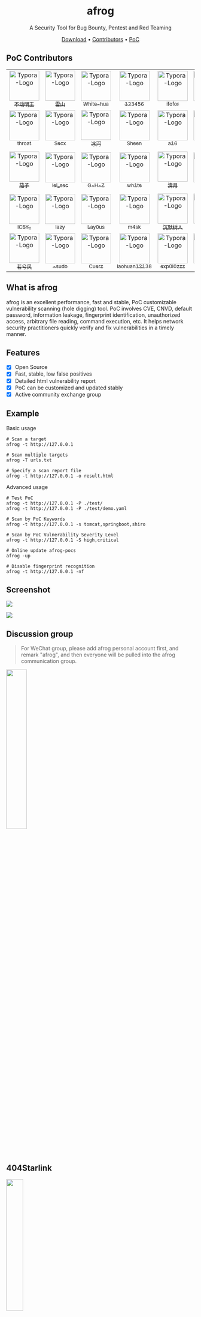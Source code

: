 <h1 align="center">afrog</h1>
<p align="center">A Security Tool for Bug Bounty, Pentest and Red Teaming</p>

<p align="center" dir="auto">
  <a href="https://github.com/zan8in/afrog/releases">Download</a> •
  <!-- <a href="https://github.com/zan8in/afrog/blob/main/docs/GUIDE.md">指南</a> • -->
  <a href="https://github.com/zan8in/afrog/blob/main/docs/CONTRIBUTION.md">Contributors</a> •
  <a href="https://github.com/zan8in/afrog/tree/main/pocs/afrog-pocs">PoC</a>
  <!-- <a href="https://github.com/zan8in/afrog/blob/main/docs/POCLIST.md">列表</a> • -->
  <!-- <a href="https://github.com/zan8in/afrog/blob/main/docs/README_en.md">English Doc</a> -->
</p>

## PoC Contributors



<div><table frame=void>
	<tr>
        <td align="center">
            <img src="https://github.com/zan8in/afrog/blob/main/images/contributors/1.png"
                  alt="Typora-Logo"
                  height="80"/>
            <br>
            <a href="https://blog.csdn.net/U_U520"><sub>不动明王</sub></a>
        </td>    
        <td align="center">
            <img src="https://github.com/zan8in/afrog/blob/main/images/contributors/2.png"
                  alt="Typora-Logo"
                  height="80"/>
            <br>
            <a href="https://www.linuxlz.com/"><sub>雪山</sub></a>
        </td> 
        <td align="center">
            <img src="https://github.com/zan8in/afrog/blob/main/images/contributors/3.png"
                  alt="Typora-Logo"
                  height="80"/>
            <br>
            <a href="https://github.com/White-hua"><sub>White-hua</sub></a>
        </td> 
        <td align="center">
            <img src="https://github.com/zan8in/afrog/blob/main/images/contributors/5.png"
                  alt="Typora-Logo"
                  height="80"/>
            <br>
            <a href="javascript:void(0)"><sub>123456</sub></a>
        </td> 
        <td align="center">
            <img src="https://github.com/zan8in/afrog/blob/main/images/contributors/6.png"
                  alt="Typora-Logo"
                  height="80"/>
            <br>
            <a href="https://github.com/ifofor"><sub>ifofor</sub></a>
        </td> 
        <td align="center">
            <img src="https://github.com/zan8in/afrog/blob/main/images/contributors/7.png"
                  alt="Typora-Logo"
                  height="80"/>
            <br>
            <a href="https://github.com/SkinAir"><sub>Air</sub></a>
        </td>
        <td align="center">
            <img src="https://github.com/zan8in/afrog/blob/main/images/contributors/8.png"
                  alt="Typora-Logo"
                  height="80"/>
            <br>
            <a href="https://github.com/zhizhuoshuma"><sub>执着</sub></a>
        </td>
        <td align="center">
            <img src="https://github.com/zan8in/afrog/blob/main/images/contributors/4.png"
                  alt="Typora-Logo"
                  height="80"/>
            <br>
            <a href="https://github.com/purple-WL"><sub>purple-WL</sub></a>
        </td>
	</tr>
    <tr>
        <td align="center">
            <img src="https://github.com/zan8in/afrog/blob/main/images/contributors/9.png"
                  alt="Typora-Logo"
                  height="80"/>
            <br>
            <a href="javascript:void(0);"><sub>throat</sub></a>
        </td>
        <td align="center">
            <img src="https://github.com/zan8in/afrog/blob/main/images/contributors/10.png"
                  alt="Typora-Logo"
                  height="80"/>
            <br>
            <a href="http://secx.store:4000/archives/"><sub>Secx</sub></a>
        </td>
        <td align="center">
            <img src="https://github.com/zan8in/afrog/blob/main/images/contributors/11.png"
                  alt="Typora-Logo"
                  height="80"/>
            <br>
            <a href="https://github.com/yueyu0740"><sub>冰河</sub></a>
        </td>
        <td align="center">
            <img src="https://github.com/zan8in/afrog/blob/main/images/contributors/12.png"
                  alt="Typora-Logo"
                  height="80"/>
            <br>
            <a href="javascript:void(0);"><sub>Sheen</sub></a>
        </td>
        <td align="center">
            <img src="https://github.com/zan8in/afrog/blob/main/images/contributors/13.png"
                  alt="Typora-Logo"
                  height="80"/>
            <br>
            <a href="javascript:void(0);"><sub>a16</sub></a>
        </td>
        <td align="center">
            <img src="https://github.com/zan8in/afrog/blob/main/images/contributors/14.png"
                  alt="Typora-Logo"
                  height="80"/>
            <br>
            <a href="javascript:void(0);"><sub>A1</sub></a>
        </td>
        <td align="center">
            <img src="https://github.com/zan8in/afrog/blob/main/images/contributors/15.png"
                  alt="Typora-Logo"
                  height="80"/>
            <br>
            <a href="https://github.com/rainbow2972"><sub>rainbow2972</sub></a>
        </td>
        <td align="center">
            <img src="https://github.com/zan8in/afrog/blob/main/images/contributors/16.png"
                  alt="Typora-Logo"
                  height="80"/>
            <br>
            <a href="https://github.com/wuha0926"><sub>wuha0926</sub></a>
        </td>
	</tr>	
    <tr>
        <td align="center">
            <img src="https://github.com/zan8in/afrog/blob/main/images/contributors/17.png"
                  alt="Typora-Logo"
                  height="80"/>
            <br>
            <a href="javascript:void(0);"><sub>茄子</sub></a>
        </td>
        <td align="center">
            <img src="https://github.com/zan8in/afrog/blob/main/images/contributors/18.png"
                  alt="Typora-Logo"
                  height="80"/>
            <br>
            <a href="javascript:void(0);"><sub>lei_sec</sub></a>
        </td>
        <td align="center">
            <img src="https://github.com/zan8in/afrog/blob/main/images/contributors/19.png"
                  alt="Typora-Logo"
                  height="80"/>
            <br>
            <a href="https://github.com/G-H-Z"><sub>G-H-Z</sub></a>
        </td>
        <td align="center">
            <img src="https://github.com/zan8in/afrog/blob/main/images/contributors/20.png"
                  alt="Typora-Logo"
                  height="80"/>
            <br>
            <a href="https://github.com/LDDP"><sub>wh1te</sub></a>
        </td>
        <td align="center">
            <img src="https://github.com/zan8in/afrog/blob/main/images/contributors/21.png"
                  alt="Typora-Logo"
                  height="80"/>
            <br>
            <a href="javascript:void(0);"><sub>清月</sub></a>
        </td>
        <td align="center">
            <img src="https://github.com/zan8in/afrog/blob/main/images/contributors/22.png"
                  alt="Typora-Logo"
                  height="80"/>
            <br>
            <a href="javascript:void(0);"><sub>york</sub></a>
        </td>
        <td align="center">
            <img src="https://github.com/zan8in/afrog/blob/main/images/contributors/23.png"
                  alt="Typora-Logo"
                  height="80"/>
            <br>
            <a href="javascript:void(0);"><sub>7eleven.eth</sub></a>
        </td>
        <td align="center">
            <img src="https://github.com/zan8in/afrog/blob/main/images/contributors/24.png"
                  alt="Typora-Logo"
                  height="80"/>
            <br>
            <a href="https://github.com/Double-q1015"><sub>Double-q1015</sub></a>
        </td>
    </tr>	
    <tr>
        <td align="center">
            <img src="https://github.com/zan8in/afrog/blob/main/images/contributors/25.png"
                  alt="Typora-Logo"
                  height="80"/>
            <br>
            <a href="https://github.com/iceyjchen"><sub>ICEY_</sub></a>
        </td>
        <td align="center">
            <img src="https://github.com/zan8in/afrog/blob/main/images/contributors/26.png"
                  alt="Typora-Logo"
                  height="80"/>
            <br>
            <a href="https://github.com/Ablackcatlazy"><sub>lazy</sub></a>
        </td>
        <td align="center">
            <img src="https://github.com/zan8in/afrog/blob/main/images/contributors/27.png"
                  alt="Typora-Logo"
                  height="80"/>
            <br>
            <a href="https://github.com/Lay0us1"><sub>Lay0us</sub></a>
        </td>
        <td align="center">
            <img src="https://github.com/zan8in/afrog/blob/main/images/contributors/28.png"
                  alt="Typora-Logo"
                  height="80"/>
            <br>
            <a href="javascript:void(0);"><sub>m4sk</sub></a>
        </td>
        <td align="center">
            <img src="https://github.com/zan8in/afrog/blob/main/images/contributors/29.png"
                  alt="Typora-Logo"
                  height="80"/>
            <br>
            <a href="https://www.yuque.com/chenmoshuren/qyxg2k"><sub>沉默树人</sub></a>
        </td>
        <td align="center">
            <img src="https://github.com/zan8in/afrog/blob/main/images/contributors/30.jpg"
                  alt="Typora-Logo"
                  height="80"/>
            <br>
            <a href="javascript:void(0);"><sub>陈麻子</sub></a>
        </td>
         <td align="center">
            <img src="https://github.com/zan8in/afrog/blob/main/images/contributors/31.jpg"
                  alt="Typora-Logo"
                  height="80"/>
            <br>
            <a href="https://github.com/leonardo-o1"><sub>leonardo-o1</sub></a>
        </td>
        <td align="center">
            <img src="https://github.com/zan8in/afrog/blob/main/images/contributors/32.jpg"
                  alt="Typora-Logo"
                  height="80"/>
            <br>
            <a href="javascript:void(0);"><sub>江湖人称魏神</sub></a>
        </td>
    </tr>
    <tr>
        <td align="center">
            <img src="https://github.com/zan8in/afrog/blob/main/images/contributors/33.jpg"
                  alt="Typora-Logo"
                  height="80"/>
            <br>
            <a href="javascript:void(0);"><sub>若兮风</sub></a>
        </td>
        <td align="center">
            <img src="https://github.com/zan8in/afrog/blob/main/images/contributors/34.png"
                  alt="Typora-Logo"
                  height="80"/>
            <br>
            <a href="javascript:void(0);"><sub>-sudo</sub></a>
        </td>
        <td align="center">
            <img src="https://github.com/zan8in/afrog/blob/main/images/contributors/35.jpg"
                  alt="Typora-Logo"
                  height="80"/>
            <br>
            <a href="https://github.com/Cuerz"><sub>Cuerz</sub></a>
        </td>
        <td align="center">
            <img src="https://github.com/zan8in/afrog/blob/main/images/contributors/36.jpg"
                  alt="Typora-Logo"
                  height="80"/>
            <br>
            <a href="javascript:void(0);"><sub>laohuan12138</sub></a>
        </td>
        <td align="center">
            <img src="https://github.com/zan8in/afrog/blob/main/images/contributors/37.jpg"
                  alt="Typora-Logo"
                  height="80"/>
            <br>
            <a href="https://github.com/exp0l0zzz"><sub>exp0l0zzz</sub></a>
        </td>
        <td align="center">
            <img src="https://github.com/zan8in/afrog/blob/main/images/contributors/38.jpg"
                  alt="Typora-Logo"
                  height="80"/>
            <br>
            <a href="https://github.com/1derian"><sub>1derian</sub></a>
        </td>
    </tr>
</table></div>



## What is afrog

afrog is an excellent performance, fast and stable, PoC customizable vulnerability scanning (hole digging) tool. PoC involves CVE, CNVD, default password, information leakage, fingerprint identification, unauthorized access, arbitrary file reading, command execution, etc. It helps network security practitioners quickly verify and fix vulnerabilities in a timely manner.

## Features

* [x] Open Source
* [x] Fast, stable, low false positives
* [x] Detailed html vulnerability report
* [x] PoC can be customized and updated stably
* [x] Active community exchange group

## Example

Basic usage
```
# Scan a target
afrog -t http://127.0.0.1

# Scan multiple targets
afrog -T urls.txt

# Specify a scan report file
afrog -t http://127.0.0.1 -o result.html
```

Advanced usage

```
# Test PoC 
afrog -t http://127.0.0.1 -P ./test/ 
afrog -t http://127.0.0.1 -P ./test/demo.yaml 

# Scan by PoC Keywords 
afrog -t http://127.0.0.1 -s tomcat,springboot,shiro 

# Scan by PoC Vulnerability Severity Level 
afrog -t http://127.0.0.1 -S high,critical 

# Online update afrog-pocs 
afrog -up 

# Disable fingerprint recognition 
afrog -t http://127.0.0.1 -nf
```

## Screenshot

![](https://github.com/zan8in/afrog/blob/main/images/scan-new.png)

![](https://github.com/zan8in/afrog/blob/main/images/report-new.png)

## Discussion group

> For WeChat group, please add afrog personal account first, and remark "afrog", and then everyone will be pulled into the afrog communication group.

<img src="https://github.com/zan8in/afrog/blob/main/images/afrog.png" width="33%" />

## 404Starlink
<img src="https://github.com/knownsec/404StarLink-Project/raw/master/logo.png" width="30%">

afrog has joined [404Starlink](https://github.com/knownsec/404StarLink)

## Disclaimer

This tool is only for **legally authorized** enterprise security construction behavior. If you need to test the usability of this tool, please build a target environment by yourself.

In order to avoid malicious use, all PoCs included in this project are theoretical judgments of vulnerabilities, there is no vulnerability exploitation process, and no real attacks or exploits will be launched on the target.

When using this tool for detection, you should ensure that the behavior complies with local laws and regulations and has obtained sufficient authorization. **Do not scan unauthorized targets. **

If you have any illegal behavior in the process of using this tool, you shall bear the corresponding consequences by yourself, and we will not bear any legal and joint responsibility.

Before installing and using this tool, please **must read carefully and fully understand the contents of each clause**. Restrictions, disclaimers or other clauses involving your significant rights and interests may be bolded or underlined to remind you to pay attention . Unless you have fully read, fully understood and accepted all the terms of this agreement, please do not install and use this tool. Your use behavior or your acceptance of this agreement in any other express or implied manner shall be deemed that you have read and agreed to be bound by this agreement.